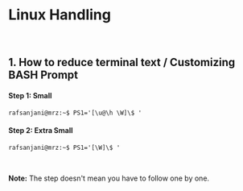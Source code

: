 # Linux Handling

&nbsp;

## 1. How to reduce terminal text / Customizing BASH Prompt

#### Step 1: Small
```console
rafsanjani@mrz:~$ PS1='[\u@\h \W]\$ '
```
#### Step 2: Extra Small
```console
rafsanjani@mrz:~$ PS1='[\W]\$ '
```
&nbsp;
&nbsp;

**Note:** The step doesn't mean you have to follow one by one.
